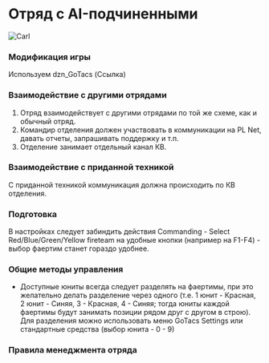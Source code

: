 # Отряд с AI-подчиненными

<img src="/docs/src/_media/ai_squads_trans.png" alt="Carl" />

### Модификация игры

Используем dzn_GoTacs (Ссылка)

### Взаимодействие с другими отрядами

1. Отряд взаимодействует с другими отрядами по той же схеме, как и обычный отряд.
2. Командир отделения должен участвовать в коммуникации на PL Net, давать отчеты, запрашивать поддержку и т.п.
3. Отделение занимает отдельный канал КВ.

### Взаимодействие с приданной техникой

С приданной техникой коммуникация должна происходить по КВ отделения.

### Подготовка

В настройках следует забиндить действия Commanding - Select Red/Blue/Green/Yellow fireteam на удобные кнопки (например на F1-F4) - выбор фаертим станет гораздо удобнее.

### Общие методы управления

- Доступные юниты всегда следует разделять на фаертимы, при это желательно делать разделение через одного (т.е. 1 юнит - Красная, 2 юнит - Синяя, 3 - Красная, 4 - Синяя; тогда юниты каждой фаертимы будут занимать позиции рядом друг с другом в строю). Для разделения можно использовать меню GoTacs Settings или стандартные средства (выбор юнита - 0 - 9)

### Правила менеджмента отряда
